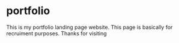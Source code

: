 # portfolio

This is my portfolio landing page website. This page is basically for recruiment purposes.
Thanks for visiting
